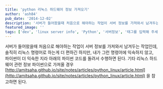 ```yaml
---
title: 'python 리눅스 하드웨어 정보 가져오기'
author: 'ash84'
pub_date: '2014-12-02'
description: '서버가 들어왔을때 처음으로 해야하는 작업이 서버 정보를 가져와서 남겨두는 작업인데, 솔직히 리눅스 명령어로 하는게 더 편하긴 하지만, 내가 그런 명령어에 익숙하지 않고, 파이썬이 더 익숙한 지라 아래의 파이썬 코드를 돌려서 수행하면 된다. 기타 리눅스 하드웨어 관련 정보 파이썬으로 가져올 경우  [http://amitsaha.github.io/site/notes/articles/python_linux/article.html](http://amitsaha.github.io/site/notes/articles/python_linux/'
featured_image: ''
tags: ['dev', 'linux server info', 'Python', '서버정보', '태그를 입력해 주세요.', '파이썬']
---
```



서버가 들어왔을때 처음으로 해야하는 작업이 서버 정보를 가져와서 남겨두는 작업인데, 솔직히 리눅스 명령어로 하는게 더 편하긴 하지만, 내가 그런 명령어에 익숙하지 않고, 파이썬이 더 익숙한 지라 아래의 파이썬 코드를 돌려서 수행하면 된다. 기타 리눅스 하드웨어 관련 정보 파이썬으로 가져올 경우  [http://amitsaha.github.io/site/notes/articles/python_linux/article.html](http://amitsaha.github.io/site/notes/articles/python_linux/article.html) 을 참고하면 된다.  

<script src="https://gist.github.com/AhnSeongHyun/54d65c8f638d0bdae739.js"></script>



